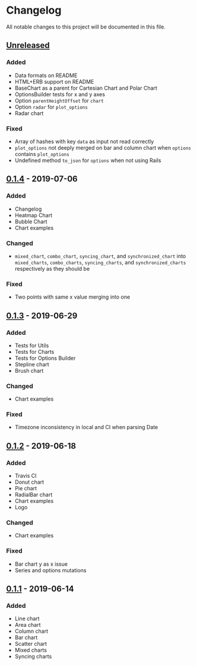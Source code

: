 # Changelog
All notable changes to this project will be documented in this file.


## [Unreleased]
### Added
- Data formats on README
- HTML+ERB support on README
- BaseChart as a parent for Cartesian Chart and Polar Chart
- OptionsBuilder tests for x and y axes
- Option `parentHeightOffset` for `chart`
- Option `radar` for `plot_options`
- Radar chart

### Fixed
- Array of hashes with key `data` as input not read correctly
- `plot_options` not deeply merged on bar and column chart when
  `options` contains `plot_options`
- Undefined method `to_json` for `options` when not using Rails


## [0.1.4] - 2019-07-06
### Added
- Changelog
- Heatmap Chart
- Bubble Chart
- Chart examples

### Changed
- `mixed_chart`, `combo_chart`, `syncing_chart`, and 
  `synchronized_chart` into `mixed_charts`, `combo_charts`, 
  `syncing_charts`, and `synchronized_charts` respectively
  as they should be

### Fixed
- Two points with same x value merging into one


## [0.1.3] - 2019-06-29
### Added
- Tests for Utils
- Tests for Charts
- Tests for Options Builder
- Stepline chart
- Brush chart

### Changed
- Chart examples

### Fixed
- Timezone inconsistency in local and CI when parsing Date


## [0.1.2] - 2019-06-18
### Added
- Travis CI
- Donut chart
- Pie chart
- RadialBar chart
- Chart examples
- Logo

### Changed
- Chart examples

### Fixed
- Bar chart y as x issue
- Series and options mutations


## [0.1.1] - 2019-06-14
### Added
- Line chart
- Area chart
- Column chart
- Bar chart
- Scatter chart
- Mixed charts
- Syncing charts

[Unreleased]: https://github.com/styd/apexcharts.rb/compare/v0.1.4...HEAD
[0.1.4]: https://github.com/styd/apexcharts.rb/compare/v0.1.3...v0.1.4
[0.1.3]: https://github.com/styd/apexcharts.rb/compare/v0.1.2...v0.1.3
[0.1.2]: https://github.com/styd/apexcharts.rb/compare/v0.1.1...v0.1.2
[0.1.1]: https://github.com/styd/apexcharts.rb/releases/tag/v0.1.1
